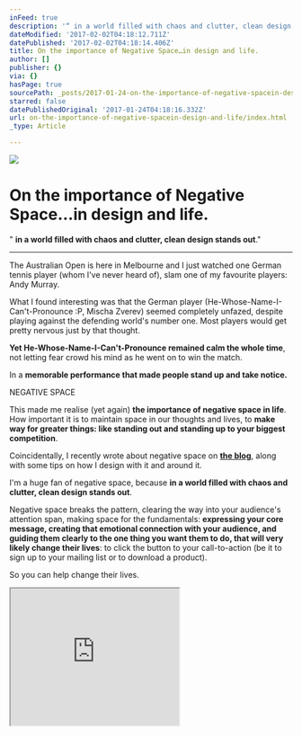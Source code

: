 ```yaml
---
inFeed: true
description: '“ in a world filled with chaos and clutter, clean design stands out.”'
dateModified: '2017-02-02T04:18:12.711Z'
datePublished: '2017-02-02T04:18:14.406Z'
title: On the importance of Negative Space…in design and life.
author: []
publisher: {}
via: {}
hasPage: true
sourcePath: _posts/2017-01-24-on-the-importance-of-negative-spacein-design-and-life.md
starred: false
datePublishedOriginal: '2017-01-24T04:18:16.332Z'
url: on-the-importance-of-negative-spacein-design-and-life/index.html
_type: Article

---
```

![](https://the-grid-user-content.s3-us-west-2.amazonaws.com/ec8e2f69-e722-497c-897c-acf8e49d8a25.jpg)

# On the importance of Negative Space...in design and life.

" **in a world filled with chaos and clutter, clean design stands out**."

---

The Australian Open is here in Melbourne and I just watched one German tennis player (whom I've never heard of), slam one of my favourite players: Andy Murray.

What I found interesting was that the German player (He-Whose-Name-I-Can't-Pronounce :P, Mischa Zverev) seemed completely unfazed, despite playing against the defending world's number one. Most players would get pretty nervous just by that thought.

**Yet He-Whose-Name-I-Can't-Pronounce remained calm the whole time**, not letting fear crowd his mind as he went on to win the match.

In a **memorable performance that made people stand up and take notice.**

NEGATIVE SPACE

This made me realise (yet again) **the importance of negative space in life**. How important it is to maintain space in our thoughts and lives, to **make way for greater things: like standing out and standing up to your biggest competition**.

Coincidentally, I recently wrote about negative space on **[the blog][0]**, along with some tips on how I design with it and around it.

I'm a huge fan of negative space, because **in a world filled with chaos and clutter, clean design stands out**.

Negative space breaks the pattern, clearing the way into your audience's attention span, making space for the fundamentals: **expressing your core message, creating that emotional connection with your audience, and guiding them clearly to the one thing you want them to do, that will very likely change their lives**: to click the button to your call-to-action (be it to sign up to your mailing list or to download a product).

So you can help change their lives.

<iframe src="https://the-grid.github.io/ed-userhtml/?g=eJxNkMFKxDAQhu99ilDBbWE3UUEQ2-6hIOJlT95EJE0m3XTbpCTT4iK-u7O7VbzNMB_fzPyltjNTvYyxSk2zUX4YwGFMmZYoN_sApkr3iOOjEE3vWw623aPywUGIXPmFc9Mw-ojkuE-3pSDnNknKk9rqszd4j3-TMqpgR9xmZnIKrXeZXrO4JjZnXwljswyso950kVVM8xbwqYfzXfXxVbY7OUAW87eb94Joa1j2n6mPLzojVc4C4BTciVlEKoBEWDgyFDTgVtPM6gvGY1DUpkIo7xwo5EYqaLw_cAcowH081yLqA-_i1adphr66vZ4pCnqimu_4Q3rS0N18lIF27LwGbl2EgDUYHyBb_sqL5DvTXk2nS9ZsdUlkRdXvvk0Xac8qz4tSLHn9AOKKjaA" height="244" style=""></iframe>



[0]: http://eightcorners.us13.list-manage1.com/track/click?u=7cd0ee9b8caa450bbc55bfd2b&id=94b79da7f7&e=cc5620f280